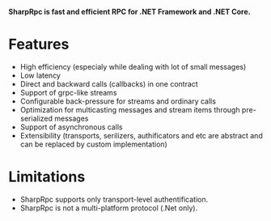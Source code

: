 **SharpRpc is fast and efficient RPC for .NET Framework and .NET Core.**

# Features

  * High efficiency (especialy while dealing with lot of small messages)
  * Low latency
  * Direct and backward calls (callbacks) in one contract
  * Support of grpc-like streams
  * Configurable back-pressure for streams and ordinary calls
  * Optimization for multicasting messages and stream items through pre-serialized messages
  * Support of asynchronous calls
  * Extensibility (transports, serilizers, authificators and etc are abstract and can be replaced by custom implementation)

# Limitations

  * SharpRpc supports only transport-level authentification.
  * SharpRpc is not a multi-platform protocol (.Net only).
  



